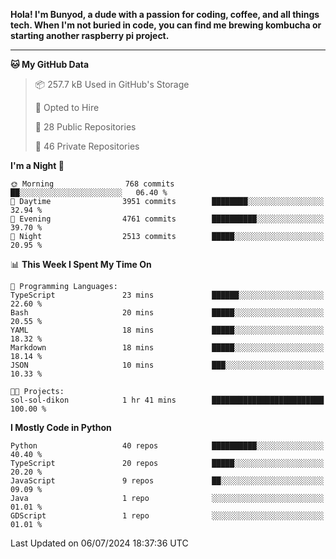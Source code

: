 <p>
<b>Hola! I'm Bunyod, a dude with a passion for coding, coffee, and all things tech. When I'm not buried in code, you can find me brewing kombucha or starting another raspberry pi project.</b>
</p>

---

<!--START_SECTION:waka-->
**🐱 My GitHub Data** 

> 📦 257.7 kB Used in GitHub's Storage 
 > 
> 💼 Opted to Hire
 > 
> 📜 28 Public Repositories 
 > 
> 🔑 46 Private Repositories 
 > 
**I'm a Night 🦉** 

```text
🌞 Morning                768 commits         ██░░░░░░░░░░░░░░░░░░░░░░░   06.40 % 
🌆 Daytime                3951 commits        ████████░░░░░░░░░░░░░░░░░   32.94 % 
🌃 Evening                4761 commits        ██████████░░░░░░░░░░░░░░░   39.70 % 
🌙 Night                  2513 commits        █████░░░░░░░░░░░░░░░░░░░░   20.95 % 
```


📊 **This Week I Spent My Time On** 

```text
💬 Programming Languages: 
TypeScript               23 mins             ██████░░░░░░░░░░░░░░░░░░░   22.60 % 
Bash                     20 mins             █████░░░░░░░░░░░░░░░░░░░░   20.55 % 
YAML                     18 mins             █████░░░░░░░░░░░░░░░░░░░░   18.32 % 
Markdown                 18 mins             █████░░░░░░░░░░░░░░░░░░░░   18.14 % 
JSON                     10 mins             ███░░░░░░░░░░░░░░░░░░░░░░   10.33 % 

🐱‍💻 Projects: 
sol-sol-dikon            1 hr 41 mins        █████████████████████████   100.00 % 
```

**I Mostly Code in Python** 

```text
Python                   40 repos            ██████████░░░░░░░░░░░░░░░   40.40 % 
TypeScript               20 repos            █████░░░░░░░░░░░░░░░░░░░░   20.20 % 
JavaScript               9 repos             ██░░░░░░░░░░░░░░░░░░░░░░░   09.09 % 
Java                     1 repo              ░░░░░░░░░░░░░░░░░░░░░░░░░   01.01 % 
GDScript                 1 repo              ░░░░░░░░░░░░░░░░░░░░░░░░░   01.01 % 
```




 Last Updated on 06/07/2024 18:37:36 UTC
<!--END_SECTION:waka-->
